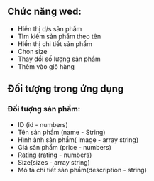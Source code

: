 ## Chức năng wed:
* Hiển thị d/s sản phẩm
* Tìm kiếm sản phẩm theo tên
* Hiển thị chi tiết sản phẩm
* Chọn size 
* Thay đổi số lượng sản phẩm
* Thêm vào giỏ hàng

## Đối tượng trong ứng dụng
### Đối tượng sản phẩm:
* ID (id - numbers)
* Tên sản phẩm (name - String)
* Hình ảnh sản phẩm( image - array string)
* Giá sản phẩm (price - numbers)
* Rating (rating - numbers)
* Size(sizes - array string)
* Mô tả chi tiết sản phẩm(description - string)
